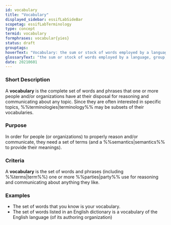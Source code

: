 ```yaml
---
id: vocabulary
title: "Vocabulary"
displayed_sidebar: essifLabSideBar
scopetag: essifLabTerminology
type: concept
termid: vocabulary
formphrases: vocabular{yies}
status: draft
grouptags:
hoverText: "Vocabulary: the sum or stock of words employed by a language, group, individual, or work or in a field of knowledge."
glossaryText: "the sum or stock of words employed by a language, group, individual, or work or in a field of knowledge."
date: 20210601
---
```


### Short Description
A **vocabulary** is the complete set of words and phrases that one or more people and/or organizations have at their disposal for reasoning and communicating about any topic. Since they are often interested in specific topics, %%terminologies|terminology%% may be subsets of their vocabularies.

### Purpose
In order for people (or organizations) to properly reason and/or communicate, they need a set of terms (and a %%semantics|semantics%% to provide their meanings).

### Criteria
A **vocabulary** is the set of words and phrases (including %%terms|term%%) one or more %%parties|party%% use for reasoning and communicating about anything they like.

### Examples
- The set of words that you know is your vocabulary.
- The set of words listed in an English dictionary is a vocabulary of the English language (of its authoring organization)